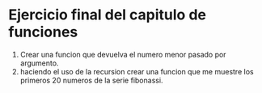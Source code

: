 # Ejercicio final del capitulo de funciones
1. Crear una funcion que devuelva el numero menor pasado por argumento.
2. haciendo el uso de la recursion crear una funcion que me muestre los primeros 20 numeros de la serie fibonassi.